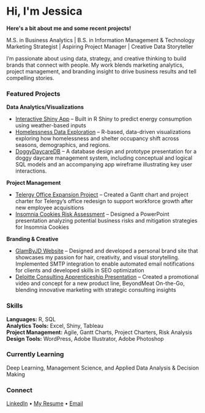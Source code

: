 # Hi, I'm Jessica  
**Here's a bit about me and some recent projects!**

M.S. in Business Analytics | B.S. in Information Management & Technology  
Marketing Strategist | Aspiring Project Manager | Creative Data Storyteller

I’m passionate about using data, strategy, and creative thinking to build brands that connect with people. My work blends marketing analytics, project management, and branding insight to drive business results and tell compelling stories.

### Featured Projects 

**Data Analytics/Visualizations**  
- [Interactive Shiny App](https://jessicaa.shinyapps.io/shinyfinal/) – Built in R Shiny to predict energy consumption using weather-based inputs
- [Homelessness Data Exploration](https://drive.google.com/file/d/1O75lr1KQsmlAqa8jcQJw1GvVk184XBMm/view?usp=sharing) – R-based, data-driven visualizations exploring how homelessness and shelter occupancy shift across seasons, demographics, and regions.
- [DoggyDaycareDB](https://docs.google.com/presentation/d/12_obc76m3m5ot6YeCap1LgOUEEWCeUed/edit?usp=sharing&ouid=111808333913152948503&rtpof=true&sd=true) – A database design and prototype presentation for a doggy daycare management system, including conceptual and logical SQL models and an accompanying app wireframe illustrating key user interactions.

**Project Management**  
- [Telergy Office Expansion Project](https://sumailsyr-my.sharepoint.com/:u:/r/personal/jsaimunm_syr_edu/Documents/Documents/Github%20JAimunmondion/Telergy_Project_GanttChart_JessicaAimunmondion.mpp?csf=1&web=1&e=7HUy4Q) – Created a Gantt chart and project charter for Telergy’s office redesign to support workforce growth after new employee acquisitions  
- [Insomnia Cookies Risk Assessment](https://docs.google.com/presentation/d/1fUnhSnYmtML3saEsaQg705ijdqOp5lql/edit?usp=sharing&ouid=111808333913152948503&rtpof=true&sd=true) – Designed a PowerPoint presentation analyzing potential business risks and mitigation strategies for Insomnia Cookies 
  
  
**Branding & Creative**  
- [GlamByJD Website](https://glambyjd.com/) – Designed and developed a personal brand site that showcases my passion for hair, creativity, and visual storytelling. Implemented SMTP integration to enable automated email notifications for clients and developed skills in SEO optimization  
- [Deloitte Consulting Apprenticeship Presentation](https://docs.google.com/presentation/d/18gAqSFJ-nTzTV6hDFu_UkoeHkwc_q8q5/edit?usp=sharing&ouid=111808333913152948503&rtpof=true&sd=true) – Created a promotional video and concept for a new product line, BeyondMeat On-the-Go, blending innovative marketing with strategic consulting insights   

### Skills  
**Languages:** R, SQL  
**Analytics Tools:** Excel, Shiny, Tableau  
**Project Management:** Agile, Gantt Charts, Project Charters, Risk Analysis  
**Design Tools:** WordPress, Adobe Illustrator, Adobe Photoshop  

### Currently Learning  
Deep Learning, Management Science, and Applied Data Analysis & Decision Making  

### Connect  
[LinkedIn](https://www.linkedin.com/in/jessicaaimunmondion/) • [My Resume](https://drive.google.com/file/d/11ESkKn57QIhjbsYP85lyceapI32-pIJf/view?usp=sharing) • [Email](mailto:jsaimunm@syr.edu)


